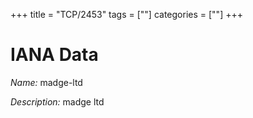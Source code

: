 +++
title = "TCP/2453"
tags = [""]
categories = [""]
+++

# IANA Data

_Name:_ madge-ltd

_Description:_ madge ltd

